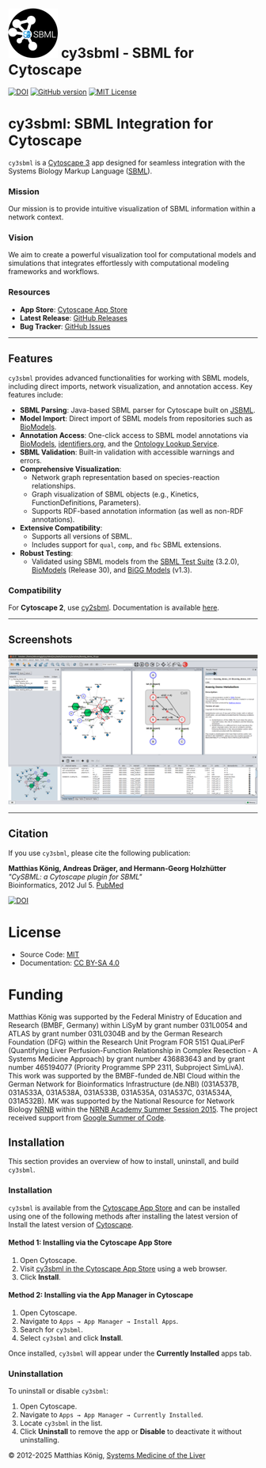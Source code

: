 # ![cy3sbml logo](https://github.com/matthiaskoenig/cy3sbml/raw/develop/docs/images/logo100.png) cy3sbml - SBML for Cytoscape

[![DOI](https://zenodo.org/badge/5066/matthiaskoenig/cy3sbml.svg)](https://zenodo.org/badge/latestdoi/5066/matthiaskoenig/cy3sbml)
[![GitHub version](https://badge.fury.io/gh/matthiaskoenig%2Fcy3sbml.svg)](https://badge.fury.io/gh/matthiaskoenig%2Fcy3sbml)
[![MIT License](https://img.shields.io/pypi/l/pymetadata.svg)](https://opensource.org/licenses/MIT)

# cy3sbml: SBML Integration for Cytoscape

`cy3sbml` is a [Cytoscape 3](http://www.cytoscape.org) app designed for seamless integration with the Systems Biology Markup Language ([SBML](http://www.sbml.org)).

### Mission
Our mission is to provide intuitive visualization of SBML information within a network context.

### Vision
We aim to create a powerful visualization tool for computational models and simulations that integrates effortlessly with computational modeling frameworks and workflows.

### Resources
- **App Store**: [Cytoscape App Store](http://apps.cytoscape.org/apps/cy3sbml)
- **Latest Release**: [GitHub Releases](https://github.com/matthiaskoenig/cy3sbml/releases/latest)
- **Bug Tracker**: [GitHub Issues](https://github.com/matthiaskoenig/cy3sbml/issues)

---

## Features

`cy3sbml` provides advanced functionalities for working with SBML models, including direct imports, network visualization, and annotation access. Key features include:

- **SBML Parsing**: Java-based SBML parser for Cytoscape built on [JSBML](https://github.com/sbmlteam/jsbml).
- **Model Import**: Direct import of SBML models from repositories such as [BioModels](https://www.ebi.ac.uk/biomodels/).
- **Annotation Access**: One-click access to SBML model annotations via [BioModels](https://www.ebi.ac.uk/biomodels/), [identifiers.org](https://identifiers.org/), and the [Ontology Lookup Service](https://www.ebi.ac.uk/ols4/index).
- **SBML Validation**: Built-in validation with accessible warnings and errors.
- **Comprehensive Visualization**:
  - Network graph representation based on species-reaction relationships.
  - Graph visualization of SBML objects (e.g., Kinetics, FunctionDefinitions, Parameters).
  - Supports RDF-based annotation information (as well as non-RDF annotations).
- **Extensive Compatibility**:
  - Supports all versions of SBML.
  - Includes support for `qual`, `comp`, and `fbc` SBML extensions.
- **Robust Testing**:
  - Validated using SBML models from the [SBML Test Suite](https://github.com/sbmlteam/sbml-test-suite) (3.2.0), [BioModels](https://www.ebi.ac.uk/biomodels/) (Release 30), and [BiGG Models](http://bigg.ucsd.edu) (v1.3).

### Compatibility
For **Cytoscape 2**, use [cy2sbml](https://github.com/matthiaskoenig/cy2sbml). Documentation is available [here](http://matthiaskoenig.github.io/cy2sbml/).

---

## Screenshots
![cy3sbml screenshot](https://github.com/matthiaskoenig/cy3sbml/raw/develop/docs/images/screenshot-cy3sbml-0.1.7_01.png)

---

## Citation

If you use `cy3sbml`, please cite the following publication:

**Matthias König, Andreas Dräger, and Hermann-Georg Holzhütter**  
*"CySBML: a Cytoscape plugin for SBML"*  
Bioinformatics, 2012 Jul 5. [PubMed](http://www.ncbi.nlm.nih.gov/pubmed/22772946)

[![DOI](https://zenodo.org/badge/5066/matthiaskoenig/cy3sbml.svg)](https://zenodo.org/badge/latestdoi/5066/matthiaskoenig/cy3sbml)


# License
* Source Code: [MIT](https://opensource.org/license/MIT)
* Documentation: [CC BY-SA 4.0](http://creativecommons.org/licenses/by-sa/4.0/)

# Funding
Matthias König was supported by the Federal Ministry of Education and Research (BMBF, Germany) within LiSyM by grant number 031L0054 and ATLAS by grant number 031L0304B and by the German Research Foundation (DFG) within the Research Unit Program FOR 5151 QuaLiPerF (Quantifying Liver Perfusion-Function Relationship in Complex Resection - A Systems Medicine Approach) by grant number 436883643 and by grant number 465194077 (Priority Programme SPP 2311, Subproject SimLivA). This work was supported by the BMBF-funded de.NBI Cloud within the German Network for Bioinformatics Infrastructure (de.NBI) (031A537B, 031A533A, 031A538A, 031A533B, 031A535A, 031A537C, 031A534A, 031A532B). MK was supported by the National Resource for Network Biology [NRNB](http://nrnb.org) within the [NRNB Academy Summer Session 2015](http://nrnb.org/gsoc.html). The project received support from [Google Summer of Code](https://summerofcode.withgoogle.com/).

## Installation

This section provides an overview of how to install, uninstall, and build `cy3sbml`.

### Installation

`cy3sbml` is available from the [Cytoscape App Store](http://apps.cytoscape.org/apps/cy3sbml) and can be installed using one of the following methods after installing the latest version of Install the latest version of [Cytoscape](http://www.cytoscape.org/).

#### Method 1: Installing via the Cytoscape App Store

1. Open Cytoscape.
2. Visit [cy3sbml in the Cytoscape App Store](http://apps.cytoscape.org/apps/cy3sbml) using a web browser.
3. Click **Install**.

#### Method 2: Installing via the App Manager in Cytoscape

1. Open Cytoscape.
2. Navigate to `Apps → App Manager → Install Apps`.
3. Search for `cy3sbml`.
4. Select `cy3sbml` and click **Install**.

Once installed, `cy3sbml` will appear under the **Currently Installed** apps tab.

### Uninstallation

To uninstall or disable `cy3sbml`:

1. Open Cytoscape.
2. Navigate to `Apps → App Manager → Currently Installed`.
3. Locate `cy3sbml` in the list.
4. Click **Uninstall** to remove the app or **Disable** to deactivate it without uninstalling.

&copy; 2012-2025 Matthias König, [Systems Medicine of the Liver](https://livermetabolism.com)